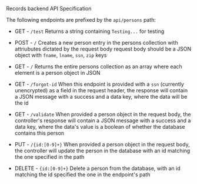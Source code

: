 Records backend API Specification

The following endpoints are prefixed by the ```api/persons``` path:

- GET - ```/test```
Returns a string containing ```Testing...``` for testing

- POST - ```/```
Creates a new person entry in the persons collection with attriubutes dictated by the request body
request body should be a JSON object with ```fname```, ```lname```, ```ssn```, ```zip``` keys

- GET - ```/```
Returns the entire persons collection as an array where each element is a person object in JSON

- GET - ```/forgot-id```
When this endpoint is provided with a ```ssn``` (currently unencrypted) as a field in the request header,
the response will contain a JSON message with a success and a data key, where the data will be the id

- GET - ```/validate```
When provided a person object in the request body, the controller's response will contain a JSON message
with a success and a data key, where the data's value is a boolean of whether the database contains this
person

- PUT - ```/{id:[0-9]+}```
When provided a person object in the request body, the controller will update the person in the database with an
id matching the one specified in the path

- DELETE - ```{id:[0-9]+}```
Delete a person from the database, with an id matching the id specified the one in the endpoint's path
